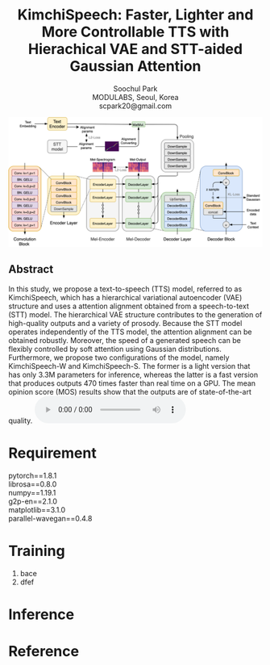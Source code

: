 # <center> KimchiSpeech: Faster, Lighter and More Controllable TTS with Hierachical VAE and STT-aided Gaussian Attention </center>

<center> Soochul Park </center>

<center> MODULABS, Seoul, Korea </center>

<center> scpark20@gmail.com </center>

![alt text](pics/kimchispeech.png)

## Abstract
In this study, we propose a text-to-speech (TTS) model, referred to as KimchiSpeech, which has a hierarchical variational autoencoder (VAE) structure and uses a attention alignment obtained from a speech-to-text (STT) model. The hierarchical VAE structure contributes to the generation of high-quality outputs and a variety of prosody. Because the STT model operates independently of the TTS model, the attention alignment can be obtained robustly. Moreover, the speed of a generated
speech can be flexibly controlled by soft attention using Gaussian distributions. Furthermore, we propose two configurations of the model, namely KimchiSpeech-W and KimchiSpeech-S. The former is a light version that has only 3.3M parameters for inference, whereas the latter is a fast version that produces outputs 470 times faster than real time on a GPU. The mean opinion score (MOS) results show that the outputs are of state-of-the-art quality.
<audio src="wavs/kimchispeech_abstract.wav" controls preload></audio>

# Requirement

pytorch==1.8.1<br/>
librosa==0.8.0<br/>
numpy==1.19.1<br/>
g2p-en==2.1.0<br/>
matplotlib==3.1.0<br/>
parallel-wavegan==0.4.8

# Training

1. bace
2. dfef

# Inference

# Reference
